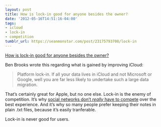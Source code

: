 ```yaml
---
layout: post
title: How is lock-in good for anyone besides the owner?
date: '2012-05-16T14:51:16-04:00'
tags:
- icloud
- lock-in
- competition
tumblr_url: https://seanmonstar.com/post/23175793708/lock-in
---
```

[How is lock-in good for anyone besides the owner?](http://brooksreview.net/2012/05/icloud-power/)  

Ben Brooks wrote this regarding what is gained by improving iCloud:

> Platform lock-in. If all your data lives in iCloud and not Microsoft or Google, well you are far less likely to undertake such a large data migration.

That’s certainly great for Apple, but no one else. Lock-in is the enemy of competition. It’s why [social networks don’t _really_ have to compete](http://seanmonstar.com/blog/2012-03-14-social-isnt-a-product/) over the best experience. And it’s why so many people prefer keeping their notes in plain .txt files, because it’s easily tranferable.

Lock-in is never good for users.

